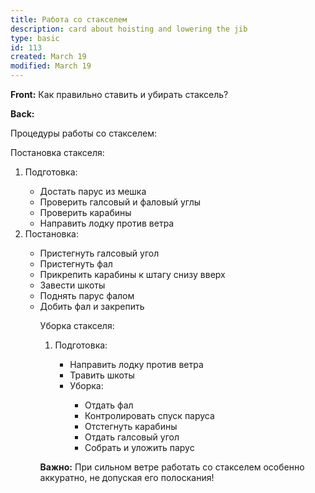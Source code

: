 ```yaml
---
title: Работа со стакселем
description: card about hoisting and lowering the jib
type: basic
id: 113
created: March 19
modified: March 19
---
```


**Front:**
Как правильно ставить и убирать стаксель?

**Back:**
<p>Процедуры работы со стакселем:</p>

<p>Постановка стакселя:</p>

<ol>
  <li>Подготовка:</li>
    <ul>
      <li>Достать парус из мешка</li>
      <li>Проверить галсовый и фаловый углы</li>
      <li>Проверить карабины</li>
      <li>Направить лодку против ветра</li>
    </ul>

  <li>Постановка:</li>
    <ul>
      <li>Пристегнуть галсовый угол</li>
      <li>Пристегнуть фал</li>
      <li>Прикрепить карабины к штагу снизу вверх</li>
      <li>Завести шкоты</li>
      <li>Поднять парус фалом</li>
      <li>Добить фал и закрепить</li>

<p>Уборка стакселя:</p>

<ol>
  <li>Подготовка:</li>
    <ul>
      <li>Направить лодку против ветра</li>
      <li>Травить шкоты</li>

  <li>Уборка:</li>
    <ul>
      <li>Отдать фал</li>
      <li>Контролировать спуск паруса</li>
      <li>Отстегнуть карабины</li>
      <li>Отдать галсовый угол</li>
      <li>Собрать и уложить парус</li>
    </ul>
</ol>

<p><strong>Важно:</strong> При сильном ветре работать со стакселем особенно аккуратно, не допуская его полоскания!</p>
